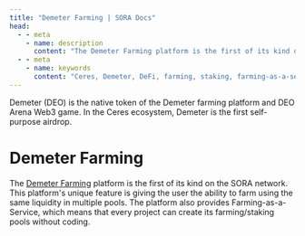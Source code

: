```yaml
---
title: "Demeter Farming | SORA Docs"
head:
  - - meta
    - name: description
      content: "The Demeter Farming platform is the first of its kind on the SORA network."
  - - meta
    - name: keywords
      content: "Ceres, Demeter, DeFi, farming, staking, farming-as-a-service, Polkaswap, SORA network"
---
```


Demeter (DEO) is the native token of the Demeter farming platform and DEO Arena Web3 game. In the Ceres ecosystem, Demeter is the first self-purpose airdrop.

# Demeter Farming

The [Demeter Farming](https://farming.deotoken.io/) platform is the first of its kind on the SORA network. 
This platform's unique feature is giving the user the ability to farm using the same liquidity in multiple pools. 
The platform also provides Farming-as-a-Service, which means that every project can create its farming/staking pools without coding.

